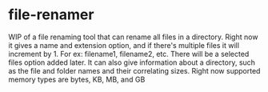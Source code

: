# file-renamer
WIP of a file renaming tool that can rename all files in a directory. Right now it gives a name and extension option, and if there's multiple files it will increment by 1. For ex: filename1, filename2, etc. There will be a selected files option added later. It can also give information about a directory, such as the file and folder names and their correlating sizes. Right now supported memory types are bytes, KB, MB, and GB
